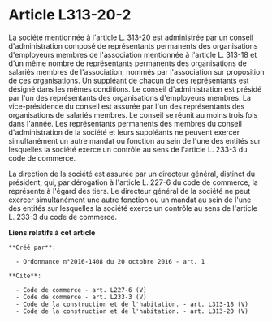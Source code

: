 # Article L313-20-2

La société mentionnée à l'article L. 313-20 est administrée par un conseil d'administration composé de représentants
permanents des organisations d'employeurs membres de l'association mentionnée à l'article L. 313-18 et d'un même nombre de
représentants permanents des organisations de salariés membres de l'association, nommés par l'association sur proposition de
ces organisations. Un suppléant de chacun de ces représentants est désigné dans les mêmes conditions. Le conseil
d'administration est présidé par l'un des représentants des organisations d'employeurs membres. La vice-présidence du conseil
est assurée par l'un des représentants des organisations de salariés membres. Le conseil se réunit au moins trois fois dans
l'année. Les représentants permanents des membres du conseil d'administration de la société et leurs suppléants ne peuvent
exercer simultanément un autre mandat ou fonction au sein de l'une des entités sur lesquelles la société exerce un contrôle
au sens de l'article L. 233-3 du code de commerce. 

La direction de la société est assurée par un directeur général, distinct du président, qui, par dérogation à l'article L.
227-6 du code de commerce, la représente à l'égard des tiers. Le directeur général de la société ne peut exercer
simultanément une autre fonction ou un mandat au sein de l'une des entités sur lesquelles la société exerce un contrôle au
sens de l'article L. 233-3 du code de commerce.

**Liens relatifs à cet article**

	**Créé par**:

	  - Ordonnance n°2016-1408 du 20 octobre 2016 - art. 1

	**Cite**:

	  - Code de commerce - art. L227-6 (V)
	  - Code de commerce - art. L233-3 (V)
	  - Code de la construction et de l'habitation. - art. L313-18 (V)
	  - Code de la construction et de l'habitation. - art. L313-20 (V)
